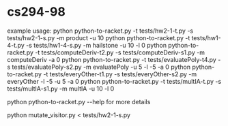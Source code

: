 cs294-98
========

example usage: 
python python-to-racket.py -t tests/hw2-1-t.py -s tests/hw2-1-s.py -m product -u 10
python python-to-racket.py -t tests/hw1-4-t.py -s tests/hw1-4-s.py -m hailstone -u 10 -l 0
python python-to-racket.py -t tests/computeDeriv-t2.py -s tests/computeDeriv-s1.py -m computeDeriv -a 0
python python-to-racket.py -t tests/evaluatePoly-t4.py -s tests/evaluatePoly-s2.py -m evaluatePoly -u 5 -l -5 -a 0
python python-to-racket.py -t tests/everyOther-t1.py -s tests/everyOther-s2.py -m everyOther -l -5 -u 5 -a 0
python python-to-racket.py -t tests/multIA-t.py -s tests/multIA-s1.py -m multIA -u 10 -l 0

python python-to-racket.py --help for more details

python mutate_visitor.py < tests/hw2-1-s.py
